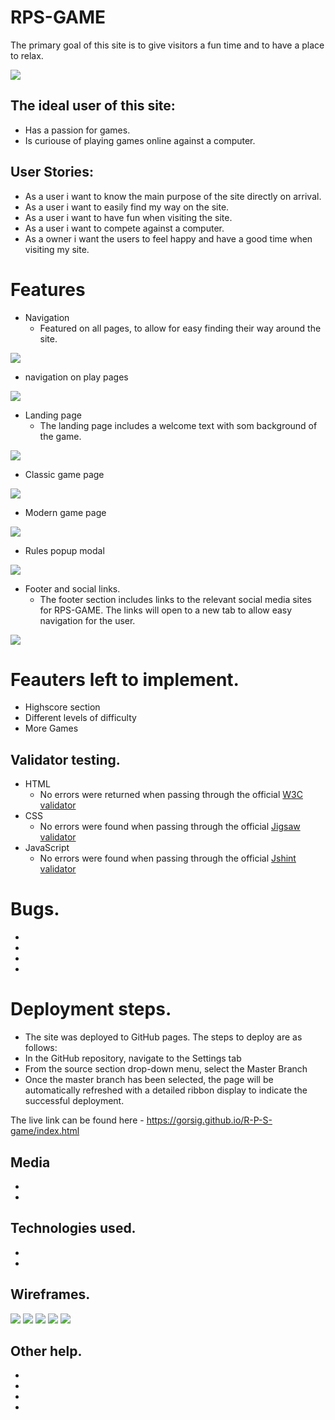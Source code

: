 # RPS-GAME

The primary goal of this site is to give visitors a fun time and to have a place to relax.

![](assets/readme_media/responsive-site.png)

## The ideal user of this site:
* Has a passion for games.
* Is curiouse of playing games online against a computer.

## User Stories:
* As a user i want to know the main purpose of the site directly on arrival.
* As a user i want to easily find my way on the site.
* As a user i want to have fun when visiting the site.
* As a user i want to compete against a computer.
* As a owner i want the users to feel happy and have a good time when visiting my site.

# Features
* Navigation 
    * Featured on all pages, to allow for easy finding their way around the site.

![](assets/readme_media/navigation.png)

* navigation on play pages

![](assets/readme_media/nav2.png)

* Landing page
    * The landing page includes a welcome text with som background of the game.

![](assets/readme_media/landing.png)

* Classic game page

![](assets/readme_media/classic.png)

* Modern game page

![](assets/readme_media/modern.png)

* Rules popup modal

![](assets/readme_media/rules.png)

* Footer and social links.
    * The footer section includes links to the relevant social media sites for RPS-GAME. The links will open to a new tab to allow easy navigation for the user.

![](assets/readme_media/footer.png)

# Feauters left to implement.
* Highscore section
* Different levels of difficulty
* More Games

## Validator testing.
* HTML
  * No errors were returned when passing through the official [W3C validator](https://validator.w3.org/nu/)
* CSS
  * No errors were found when passing through the official [Jigsaw validator](https://jigsaw.w3.org/css-validator/)
* JavaScript
  * No errors were found when passing through the official [Jshint validator](https://jshint.com)
# Bugs.
  * 
  *
  *
  *

# Deployment steps.
  * The site was deployed to GitHub pages. The steps to deploy are as follows:
  * In the GitHub repository, navigate to the Settings tab
  * From the source section drop-down menu, select the Master Branch
  * Once the master branch has been selected, the page will be automatically refreshed with a detailed ribbon 
    display to indicate the successful deployment.

The live link can be found here - https://gorsig.github.io/R-P-S-game/index.html

## Media
*
*

## Technologies used.
* 
*

## Wireframes.
![](assets/wireframes/startpage.png)
![](assets/wireframes/classic-game.png)
![](assets/wireframes/classic-result.png)
![](assets/wireframes/modern-game.png)
![](assets/wireframes/modern-result.png)

## Other help.
*
*
*
*

